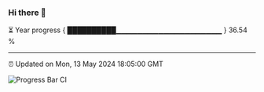 ### Hi there 👋

⏳ Year progress { ██████████▁▁▁▁▁▁▁▁▁▁▁▁▁▁▁▁▁▁▁▁ } 36.54 %

---

⏰ Updated on Mon, 13 May 2024 18:05:00 GMT

![Progress Bar CI](https://github.com/liununu/liununu/workflows/Progress%20Bar%20CI/badge.svg)
